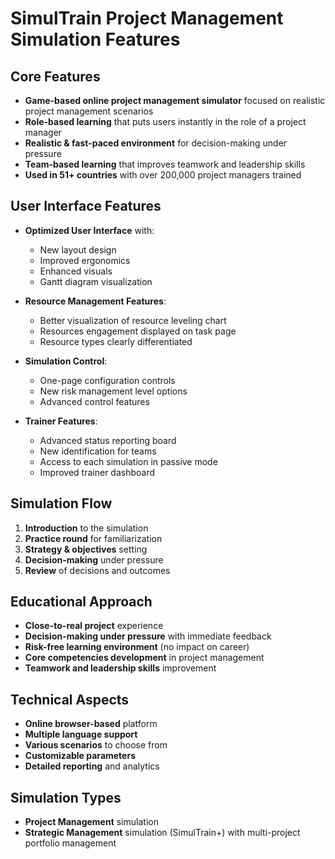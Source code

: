 # SimulTrain Project Management Simulation Features

## Core Features

- **Game-based online project management simulator** focused on realistic project management scenarios
- **Role-based learning** that puts users instantly in the role of a project manager
- **Realistic & fast-paced environment** for decision-making under pressure
- **Team-based learning** that improves teamwork and leadership skills
- **Used in 51+ countries** with over 200,000 project managers trained

## User Interface Features

- **Optimized User Interface** with:
  - New layout design
  - Improved ergonomics
  - Enhanced visuals
  - Gantt diagram visualization

- **Resource Management Features**:
  - Better visualization of resource leveling chart
  - Resources engagement displayed on task page
  - Resource types clearly differentiated

- **Simulation Control**:
  - One-page configuration controls
  - New risk management level options
  - Advanced control features

- **Trainer Features**:
  - Advanced status reporting board
  - New identification for teams
  - Access to each simulation in passive mode
  - Improved trainer dashboard

## Simulation Flow

1. **Introduction** to the simulation
2. **Practice round** for familiarization
3. **Strategy & objectives** setting
4. **Decision-making** under pressure
5. **Review** of decisions and outcomes

## Educational Approach

- **Close-to-real project** experience
- **Decision-making under pressure** with immediate feedback
- **Risk-free learning environment** (no impact on career)
- **Core competencies development** in project management
- **Teamwork and leadership skills** improvement

## Technical Aspects

- **Online browser-based** platform
- **Multiple language support**
- **Various scenarios** to choose from
- **Customizable parameters**
- **Detailed reporting** and analytics

## Simulation Types

- **Project Management** simulation
- **Strategic Management** simulation (SimulTrain+) with multi-project portfolio management
